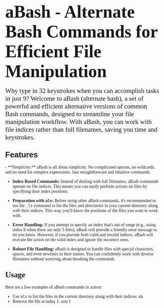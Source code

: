 # <span style="font-family:Papyrus; font-size:2em;">aBash - Alternate Bash Commands for Efficient File Manipulation</span>

<span style="font-family:Garamond; font-size:1.5em;">Why type in 32 keystrokes when you can accomplish tasks in just 9? Welcome to aBash (alternate bash), a set of powerful and efficient alternative versions of common Bash commands, designed to streamline your file manipulation workflow. With aBash, you can work with file indices rather than full filenames, saving you time and keystrokes.</span>

## <span style="font-family:Arial; font-size:1.2em;">Features</span>

<span style="font-family:Verdana; font-size:1em;">
- **Simplicity:** aBash is all about simplicity. No complicated options, no wildcards, and no need for complex expressions. Just straightforward and intuitive commands.

- **Index-Based Commands:** Instead of dealing with full filenames, aBash commands operate on file indices. This means you can easily perform actions on files by specifying their index positions.

- **Preparation with `als`:** Before using other aBash commands, it's recommended to use the `_ls` command to list the files and directories in your current directory along with their indices. This way, you'll know the positions of the files you want to work with.

- **Error Handling:** If you attempt to specify an index that's out of range (e.g., using index 8 when there are only 5 files), aBash will provide a friendly error message to let you know. However, if you provide both valid and invalid indices, aBash will execute the action on the valid index and ignore the incorrect ones.

- **Robust File Handling:** aBash is designed to handle files with special characters, spaces, and even newlines in their names. You can confidently work with diverse filenames without worrying about breaking the commands.
</span>

</span>

## <span style="font-family:Cursive; font-size:1.2em;">Usage</span>

<span style="font-family:Comic Sans MS; font-size:1em;">
Here are a few examples of aBash commands in action:

- Use `als` to list the files in the current directory along with their indices: als
- Remove the file at index 1: arm 1
